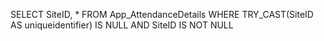 SELECT SiteID, *
FROM App_AttendanceDetails
WHERE TRY_CAST(SiteID AS uniqueidentifier) IS NULL
  AND SiteID IS NOT NULL
